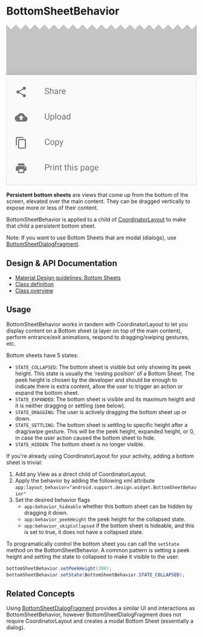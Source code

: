 <!--docs:
title: "Bottom Sheets"
layout: detail
section: components
excerpt: "Bottom sheets slide up from the bottom of the screen to reveal more content."
iconId: bottom_sheet
path: /catalog/bottom-sheet-behavior/
-->

# BottomSheetBehavior

![Bottom Sheets](assets/bottom-sheets.svg)
<!--{: .article__asset.article__asset--screenshot }-->

**Persistent bottom sheets** are views that come up from the bottom of the
screen, elevated over the main content. They can be dragged vertically to
expose more or less of their content.

BottomSheetBehavior is applied to a child of
[CoordinatorLayout](/material-components/material-components-android/blob/master/docs/components/CoordinatorLayout.md)
to make that child a persistent bottom sheet.

Note: If you want to use Bottom Sheets that are modal (dialogs), use
[BottomSheetDialogFragment](/material-components/material-components-android/blob/master/docs/components/BottomSheetDialogFragment.md).

## Design & API Documentation

-   [Material Design guidelines: Bottom Sheets](https://material.io/guidelines/components/bottom-sheets.html#bottom-sheets-persistent-bottom-sheets)
    <!--{: .icon-list-item.icon-list-item--spec }-->
-   [Class definition](https://github.com/material-components/material-components-android/tree/master/lib/src/android/support/design/widget/BottomSheetBehavior.java)
    <!--{: .icon-list-item.icon-list-item--link }-->
-   [Class overview](https://developer.android.com/reference/android/support/design/widget/BottomSheetBehavior.html)
    <!--{: .icon-list-item.icon-list-item--link }-->
<!--{: .icon-list }-->

## Usage

BottomSheetBehavior works in tandem with CoordinatorLayout to let you display
content on a Bottom sheet (a layer on top of the main content), perform
entrance/exit animations, respond to dragging/swiping gestures, etc.

Bottom sheets have 5 states:

-   `STATE_COLLAPSED`: The bottom sheet is visible but only showing its peek
    height. This state is usually the 'resting position' of a Bottom Sheet. The
    peek height is chosen by the developer and should be enough to indicate
    there is extra content, allow the user to trigger an action or expand the
    bottom sheet.
-   `STATE_EXPANDED`: The bottom sheet is visible and its maximum height and it
    is neither dragging or settling (see below).
-   `STATE_DRAGGING`: The user is actively dragging the bottom sheet up or down.
-   `STATE_SETTLING`: The bottom sheet is settling to specific height after a
    drag/swipe gesture. This will be the peek height, expanded height, or
    0, in case the user action caused the bottom sheet to hide.
-   `STATE_HIDDEN`: The bottom sheet is no longer visible.

If you're already using CoordinatorLayout for your activity, adding a bottom
sheet is trivial:

1.  Add any View as a direct child of CoordinatorLayout.
2.  Apply the behavior by adding the following xml attribute
    `app:layout_behavior="android.support.design.widget.BottomSheetBehavior"`
3.  Set the desired behavior flags
    -   `app:behavior_hideable` whether this bottom sheet can be hidden by
        dragging it down.
    -   `app:behavior_peekHeight` the peek height for the collapsed state.
    -   `app:behavior_skipCollapsed` if the bottom sheet is hideable, and this
        is set to true, it does not have a collapsed state.

To programatically control the bottom sheet you can call the `setState` method
on the BottomSheetBehavior. A common pattern is setting a peek height and
setting the state to collapsed to make it visible to the user:

```java
bottomSheetBehavior.setPeekHeight(300);
bottomSheetBehavior.setState(BottomSheetBehavior.STATE_COLLAPSED);
```

## Related Concepts

Using
[BottomSheetDialogFragment](/material-components/material-components-android/blob/master/docs/components/BottomSheetDialogFragment.md)
provides a similar UI and interactions as BottomSheetBehavior, however
BottomSheetDialogFragment does not require CoordinatorLayout and creates a modal
Bottom Sheet (essentially a dialog).
